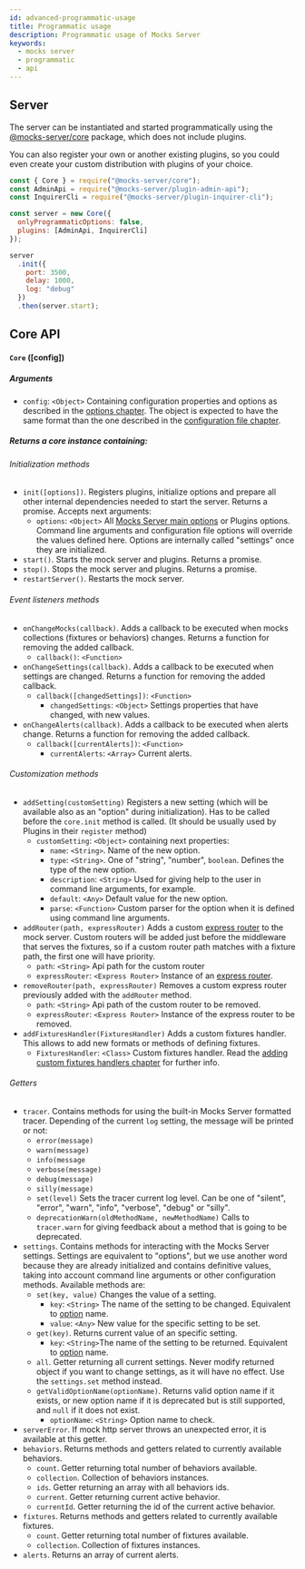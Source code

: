 ```yaml
---
id: advanced-programmatic-usage
title: Programmatic usage
description: Programmatic usage of Mocks Server
keywords:
  - mocks server
  - programmatic
  - api
---
```


## Server

The server can be instantiated and started programmatically using the [@mocks-server/core](https://www.npmjs.com/package/@mocks-server/core) package, which does not include plugins.

You can also register your own or another existing plugins, so you could even create your custom distribution with plugins of your choice.

```javascript
const { Core } = require("@mocks-server/core");
const AdminApi = require("@mocks-server/plugin-admin-api");
const InquirerCli = require("@mocks-server/plugin-inquirer-cli");

const server = new Core({
  onlyProgrammaticOptions: false,
  plugins: [AdminApi, InquirerCli]
});

server
  .init({
    port: 3500,
    delay: 1000,
    log: "debug"
  })
  .then(server.start);
```

## Core API

#### `Core` (\[config\])

##### Arguments

* `config`: `<Object>` Containing configuration properties and options as described in the [options chapter](configuration-options.md). The object is expected to have the same format than the one described in the [configuration file chapter](configuration-file.md).

##### Returns a core instance containing:

###### Initialization methods

* `init([options])`. Registers plugins, initialize options and prepare all other internal dependencies needed to start the server. Returns a promise. Accepts next arguments:
  * `options`: `<Object>` All [Mocks Server main options](configuration-options.md#main-options) or Plugins options. Command line arguments and configuration file options will override the values defined here. Options are internally called "settings" once they are initialized.
* `start()`. Starts the mock server and plugins. Returns a promise.
* `stop()`. Stops the mock server and plugins. Returns a promise.
* `restartServer()`. Restarts the mock server.

###### Event listeners methods

* `onChangeMocks(callback)`. Adds a callback to be executed when mocks collections (fixtures or behaviors) changes. Returns a function for removing the added callback.
  * `callback()`: `<Function>`
* `onChangeSettings(callback)`. Adds a callback to be executed when settings are changed. Returns a function for removing the added callback.
  * `callback([changedSettings])`: `<Function>`
    * `changedSettings`: `<Object>` Settings properties that have changed, with new values.
* `onChangeAlerts(callback)`. Adds a callback to be executed when alerts change. Returns a function for removing the added callback.
  * `callback([currentAlerts])`: `<Function>`
    * `currentAlerts`: `<Array>` Current alerts.

###### Customization methods

* `addSetting(customSetting)` Registers a new setting (which will be available also as an "option" during initialization). Has to be called before the `core.init` method is called. (It should be usually used by Plugins in their `register` method)
  * `customSetting`: `<Object>` containing next properties:
    * `name`: `<String>`. Name of the new option.
    * `type`: `<String>`. One of "string", "number", `boolean`. Defines the type of the new option.
    * `description`: `<String>` Used for giving help to the user in command line arguments, for example.
    * `default`: `<Any>` Default value for the new option.
    * `parse`: `<Function>` Custom parser for the option when it is defined using command line arguments.
* `addRouter(path, expressRouter)` Adds a custom [express router](https://expressjs.com/es/guide/routing.html) to the mock server. Custom routers will be added just before the middleware that serves the fixtures, so if a custom router path matches with a fixture path, the first one will have priority.
    * `path`: `<String>` Api path for the custom router
    * `expressRouter`: `<Express Router>` Instance of an [express router](https://expressjs.com/es/guide/routing.html).
* `removeRouter(path, expressRouter)` Removes a custom express router previously added with the `addRouter` method.
    * `path`: `<String>` Api path of the custom router to be removed.
    * `expressRouter`: `<Express Router>` Instance of the express router to be removed.
* `addFixturesHandler(FixturesHandler)` Adds a custom fixtures handler. This allows to add new formats or methods of defining fixtures.
    * `FixturesHandler`: `<Class>` Custom fixtures handler. Read the [adding custom fixtures handlers chapter](advanced-custom-route-handlers.md) for further info.

###### Getters

* `tracer`. Contains methods for using the built-in Mocks Server formatted tracer. Depending of the current `log` setting, the message will be printed or not:
  * `error(message)`
  * `warn(message)`
  * `info(message`
  * `verbose(message)`
  * `debug(message)`
  * `silly(message)`
  * `set(level)` Sets the tracer current log level. Can be one of "silent", "error", "warn", "info", "verbose", "debug" or "silly".
  * `deprecationWarn(oldMethodName, newMethodName)` Calls to `tracer.warn` for giving feedback about a method that is going to be deprecated.
* `settings`. Contains methods for interacting with the Mocks Server settings. Settings are equivalent to "options", but we use another word because they are already initialized and contains definitive values, taking into account command line arguments or other configuration methods. Available methods are:
  * `set(key, value)` Changes the value of a setting.
    * `key`: `<String>` The name of the setting to be changed. Equivalent to [option](configuration-options.md#main-options) name.
    * `value`: `<Any>` New value for the specific setting to be set.
  * `get(key)`. Returns current value of an specific setting.
    * `key`: `<String>`The name of the setting to be returned. Equivalent to [option](configuration-options.md#main-options) name.
  * `all`. Getter returning all current settings. Never modify returned object if you want to change settings, as it will have no effect. Use the `settings.set` method instead.
  * `getValidOptionName(optionName)`. Returns valid option name if it exists, or new option name if it is deprecated but is still supported, and `null` if it does not exist.
    * `optionName`: `<String>` Option name to check.
* `serverError`. If mock http server throws an unexpected error, it is available at this getter.
* `behaviors`. Returns methods and getters related to currently available behaviors.
  * `count`. Getter returning total number of behaviors available.
  * `collection`. Collection of behaviors instances.
  * `ids`. Getter returning an array with all behaviors ids.
  * `current`. Getter returning current active behavior.
  * `currentId`. Getter returning the id of the current active behavior.
* `fixtures`. Returns methods and getters related to currently available fixtures.
  * `count`. Getter returning total number of fixtures available.
  * `collection`. Collection of fixtures instances.
* `alerts`. Returns an array of current alerts.
